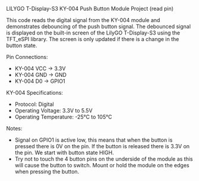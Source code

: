 LILYGO T-Display-S3 KY-004 Push Button Module Project (read pin)

This code reads the digital signal from the KY-004 module and demonstrates debouncing of the push button signal.
The debounced signal is displayed on the built-in screen of the LilyGO T-Display-S3 using the TFT_eSPI library.
The screen is only updated if there is a change in the button state.

Pin Connections:
 - KY-004 VCC  -> 3.3V
 - KY-004 GND  -> GND
 - KY-004 D0   -> GPIO1

KY-004 Specifications:
 - Protocol: Digital
 - Operating Voltage: 3.3V to 5.5V
 - Operating Temperature: -25°C to 105°C

Notes:
 - Signal on GPIO1 is active low, this means that when the button is pressed there is 0V on the pin.
   If the button is released there is 3.3V on the pin. We start with button state HIGH.
 - Try not to touch the 4 button pins on the underside of the module as this will cause the button to switch.
   Mount or hold the module on the edges when pressing the button.
